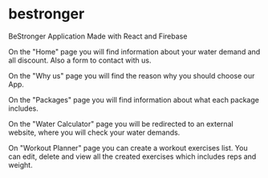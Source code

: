 # bestronger

BeStronger Application 
Made with React and Firebase

On the "Home" page you will find information about your water demand and all discount. Also a form to contact with us.

On the "Why us" page you will find the reason why you should choose our App. 

On the "Packages" page you will find information about what each package includes.

On the "Water Calculator" page you will be redirected to an external website, where you will check your water demands.

On "Workout Planner" page you can create a workout exercises list. You can edit, delete and view all the created exercises which includes reps and weight.
